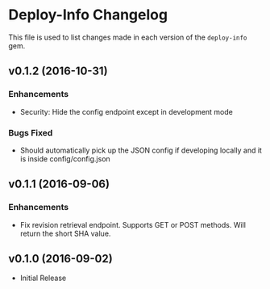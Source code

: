 Deploy-Info Changelog
=========================
This file is used to list changes made in each version of the `deploy-info` gem.

v0.1.2 (2016-10-31)
-------------------
### Enhancements
- Security: Hide the config endpoint except in development mode

### Bugs Fixed
- Should automatically pick up the JSON config if developing locally and it is inside config/config.json

v0.1.1 (2016-09-06)
-------------------
### Enhancements
- Fix revision retrieval endpoint.  Supports GET or POST methods.  Will return the short SHA value.

v0.1.0 (2016-09-02)
-------------------
- Initial Release
